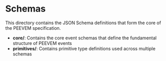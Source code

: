 # Schemas

This directory contains the JSON Schema definitions that form the core of the PEEVEM specification.

- **core/**: Contains the core event schemas that define the fundamental structure of PEEVEM events
- **primitives/**: Contains primitive type definitions used across multiple schemas
